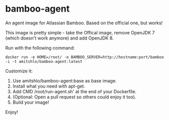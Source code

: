 # bamboo-agent
An agent image for Atlassian Bamboo. Based on the official one, but works!

This image is pretty simple - take the Offical image, remove OpenJDK 7 (which doesn't work anymore) and add OpenJDK 8.

Run with the following command:

    docker run -e HOME=/root/ -e BAMBOO_SERVER=http://hostname:port/bamboo -i -t amitshlo/bamboo-agent:latest

Customize it:

1. Use amitshlo/bamboo-agent:base as base image.
2. Install what you need with apt-get.
3. Add CMD /root/run-agent.sh' at the end of your Dockerfile.
4. (Optional: Open a pull request so others could enjoy it too).
5. Build your image!

Enjoy!

